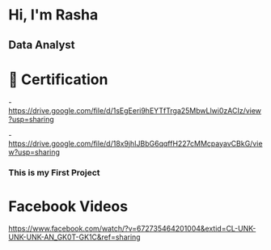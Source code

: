 # Hi, I'm Rasha 
## Data Analyst
# 📜 Certification

-https://drive.google.com/file/d/1sEgEeri9hEYTfTrga25MbwLlwi0zACIz/view?usp=sharing

-https://drive.google.com/file/d/18x9jhIJBbG6qqffH227cMMcpayavCBkG/view?usp=sharing

### This is my First Project 

# Facebook Videos
https://www.facebook.com/watch/?v=672735464201004&extid=CL-UNK-UNK-UNK-AN_GK0T-GK1C&ref=sharing
